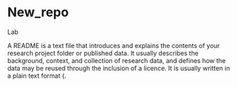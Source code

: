 # New_repo
Lab 

A README is a text file that introduces and explains the contents of your research project folder or published data. It usually describes the background, context, and collection of research data, and defines how the data may be reused through the inclusion of a licence. It is usually written in a plain text format (.
